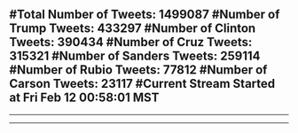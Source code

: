 #Total Number of Tweets: 1499087 
#Number of Trump Tweets: 433297
#Number of Clinton Tweets: 390434
#Number of Cruz Tweets: 315321
#Number of Sanders Tweets: 259114
#Number of Rubio Tweets: 77812
#Number of Carson Tweets: 23117
#Current Stream Started at Fri Feb 12 00:58:01 MST
---
---
---
